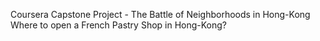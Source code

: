 Coursera Capstone Project - The Battle of Neighborhoods in Hong-Kong
Where to open a French Pastry Shop in Hong-Kong?
